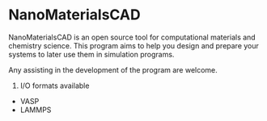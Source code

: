 # NanoMaterialsCAD

NanoMaterialsCAD is an open source tool for computational materials and chemistry science. This program aims to help you design and prepare your systems to later use them in simulation programs. 

Any assisting in the development of the program are welcome.

1. I/O formats available
* VASP 
* LAMMPS
